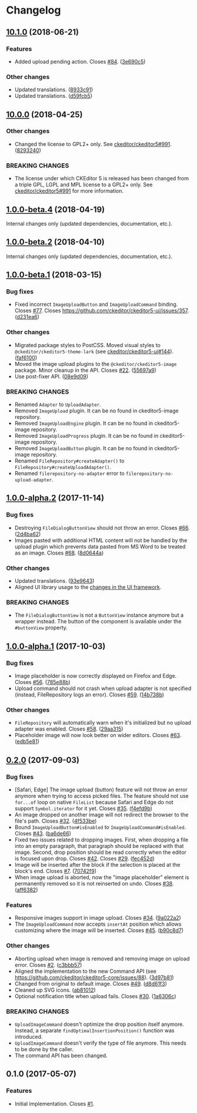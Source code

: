 Changelog
=========

## [10.1.0](https://github.com/ckeditor/ckeditor5-upload/compare/v10.0.0...v10.1.0) (2018-06-21)

### Features

* Added upload pending action. Closes [#84](https://github.com/ckeditor/ckeditor5-upload/issues/84). ([3e690c5](https://github.com/ckeditor/ckeditor5-upload/commit/3e690c5))

### Other changes

* Updated translations. ([8933c91](https://github.com/ckeditor/ckeditor5-upload/commit/8933c91))
* Updated translations. ([d59fcb5](https://github.com/ckeditor/ckeditor5-upload/commit/d59fcb5))


## [10.0.0](https://github.com/ckeditor/ckeditor5-upload/compare/v1.0.0-beta.4...v10.0.0) (2018-04-25)

### Other changes

* Changed the license to GPL2+ only. See [ckeditor/ckeditor5#991](https://github.com/ckeditor/ckeditor5/issues/991). ([8293240](https://github.com/ckeditor/ckeditor5-upload/commit/8293240))

### BREAKING CHANGES

* The license under which CKEditor 5 is released has been changed from a triple GPL, LGPL and MPL license to a GPL2+ only. See [ckeditor/ckeditor5#991](https://github.com/ckeditor/ckeditor5/issues/991) for more information.


## [1.0.0-beta.4](https://github.com/ckeditor/ckeditor5-upload/compare/v1.0.0-beta.2...v1.0.0-beta.4) (2018-04-19)

Internal changes only (updated dependencies, documentation, etc.).


## [1.0.0-beta.2](https://github.com/ckeditor/ckeditor5-upload/compare/v1.0.0-beta.1...v1.0.0-beta.2) (2018-04-10)

Internal changes only (updated dependencies, documentation, etc.).


## [1.0.0-beta.1](https://github.com/ckeditor/ckeditor5-upload/compare/v1.0.0-alpha.2...v1.0.0-beta.1) (2018-03-15)

### Bug fixes

* Fixed incorrect `ImageUploadButton` and `ImageUploadCommand` binding. Closes [#77](https://github.com/ckeditor/ckeditor5-upload/issues/77). Closes https://github.com/ckeditor/ckeditor5-ui/issues/357. ([d231ea6](https://github.com/ckeditor/ckeditor5-upload/commit/d231ea6))

### Other changes

* Migrated package styles to PostCSS. Moved visual styles to `@ckeditor/ckeditor5-theme-lark` (see [ckeditor/ckeditor5-ui#144](https://github.com/ckeditor/ckeditor5-ui/issues/144)). ([faf6100](https://github.com/ckeditor/ckeditor5-upload/commit/faf6100))
* Moved the image upload plugins to the `@ckeditor/ckeditor5-image` package. Minor cleanup in the API. Closes [#22](https://github.com/ckeditor/ckeditor5-upload/issues/22). ([55697a9](https://github.com/ckeditor/ckeditor5-upload/commit/55697a9))
* Use post-fixer API. ([08e9d09](https://github.com/ckeditor/ckeditor5-upload/commit/08e9d09))

### BREAKING CHANGES

* Renamed `Adapter` to `UploadAdapter`.
* Removed `ImageUpload` plugin. It can be no found in ckeditor5-image repository.
* Removed `ImageUploadEngine` plugin. It can be no found in ckeditor5-image repository.
* Removed `ImageUploadProgress` plugin. It can be no found in ckeditor5-image repository.
* Removed `ImageUploadButton` plugin. It can be no found in ckeditor5-image repository.
* Renamed `FileRepository#createAdapter()` to `FileRepository#createUploadAdapter()`.
* Renamed `filerepository-no-adapter` error to `filerepository-no-upload-adapter`.


## [1.0.0-alpha.2](https://github.com/ckeditor/ckeditor5-upload/compare/v1.0.0-alpha.1...v1.0.0-alpha.2) (2017-11-14)

### Bug fixes

* Destroying `FileDialogButtonView` should not throw an error. Closes [#66](https://github.com/ckeditor/ckeditor5-upload/issues/66). ([2d4ba62](https://github.com/ckeditor/ckeditor5-upload/commit/2d4ba62))
* Images pasted with additional HTML content will not be handled by the upload plugin which prevents data pasted from MS Word to be treated as an image. Closes [#68](https://github.com/ckeditor/ckeditor5-upload/issues/68). ([8d0644a](https://github.com/ckeditor/ckeditor5-upload/commit/8d0644a))

### Other changes

* Updated translations. ([93e9643](https://github.com/ckeditor/ckeditor5-upload/commit/93e9643))
* Aligned UI library usage to the [changes in the UI framework](https://github.com/ckeditor/ckeditor5-ui/pull/332).

### BREAKING CHANGES

* The `FileDialogButtonView` is not a `ButtonView` instance anymore but a wrapper instead. The button of the component is available under the `#buttonView` property.


## [1.0.0-alpha.1](https://github.com/ckeditor/ckeditor5-upload/compare/v0.2.0...v1.0.0-alpha.1) (2017-10-03)

### Bug fixes

* Image placeholder is now correctly displayed on Firefox and Edge. Closes [#56](https://github.com/ckeditor/ckeditor5-upload/issues/56). ([785e88b](https://github.com/ckeditor/ckeditor5-upload/commit/785e88b))
* Upload command should not crash when upload adapter is not specified (instead, FileRepository logs an error). Closes [#59](https://github.com/ckeditor/ckeditor5-upload/issues/59). ([14b738b](https://github.com/ckeditor/ckeditor5-upload/commit/14b738b))

### Other changes

* `FileRepository` will automatically warn when it's initialized but no upload adapter was enabled. Closes [#58](https://github.com/ckeditor/ckeditor5-upload/issues/58). ([29aa315](https://github.com/ckeditor/ckeditor5-upload/commit/29aa315))
* Placeholder image will now look better on wider editors. Closes [#63](https://github.com/ckeditor/ckeditor5-upload/issues/63). ([edb5e81](https://github.com/ckeditor/ckeditor5-upload/commit/edb5e81))


## [0.2.0](https://github.com/ckeditor/ckeditor5-upload/compare/v0.1.0...v0.2.0) (2017-09-03)

### Bug fixes

* [Safari, Edge] The image upload (button) feature will not throw an error anymore when trying to access picked files. The feature should not use `for...of` loop on native `FileList` because Safari and Edge do not support `Symbol.iterator` for it yet. Closes [#35](https://github.com/ckeditor/ckeditor5-upload/issues/35). ([f4efd9b](https://github.com/ckeditor/ckeditor5-upload/commit/f4efd9b))
* An image dropped on another image will not redirect the browser to the file's path. Closes [#32](https://github.com/ckeditor/ckeditor5-upload/issues/32). ([4f533be](https://github.com/ckeditor/ckeditor5-upload/commit/4f533be))
* Bound `ImageUploadButton#isEnabled` to `ImageUploadCommand#isEnabled`. Closes [#43](https://github.com/ckeditor/ckeditor5-upload/issues/43). ([ba6de66](https://github.com/ckeditor/ckeditor5-upload/commit/ba6de66))
* Fixed two issues related to dropping images. First, when dropping a file into an empty paragraph, that paragraph should be replaced with that image. Second, drop position should be read correctly when the editor is focused upon drop. Closes [#42](https://github.com/ckeditor/ckeditor5-upload/issues/42). Closes [#29](https://github.com/ckeditor/ckeditor5-upload/issues/29). ([fec452d](https://github.com/ckeditor/ckeditor5-upload/commit/fec452d))
* Image will be inserted after the block if the selection is placed at the block's end. Closes [#7](https://github.com/ckeditor/ckeditor5-upload/issues/7). ([70742f9](https://github.com/ckeditor/ckeditor5-upload/commit/70742f9))
* When image upload is aborted, now the "image placeholder" element is permanently removed so it is not reinserted on undo. Closes [#38](https://github.com/ckeditor/ckeditor5-upload/issues/38). ([aff6382](https://github.com/ckeditor/ckeditor5-upload/commit/aff6382))

### Features

* Responsive images support in image upload. Closes [#34](https://github.com/ckeditor/ckeditor5-upload/issues/34). ([9a022a2](https://github.com/ckeditor/ckeditor5-upload/commit/9a022a2))
* The `ImageUploadCommand` now accepts `insertAt` position which allows customizing where the image will be inserted. Closes [#45](https://github.com/ckeditor/ckeditor5-upload/issues/45). ([b90c8d7](https://github.com/ckeditor/ckeditor5-upload/commit/b90c8d7))

### Other changes

* Aborting upload when image is removed and removing image on upload error. Closes [#2](https://github.com/ckeditor/ckeditor5-upload/issues/2). ([c3bbb57](https://github.com/ckeditor/ckeditor5-upload/commit/c3bbb57))
* Aligned the implementation to the new Command API (see https://github.com/ckeditor/ckeditor5-core/issues/88). ([3d97b81](https://github.com/ckeditor/ckeditor5-upload/commit/3d97b81))
* Changed from original to default image. Closes [#49](https://github.com/ckeditor/ckeditor5-upload/issues/49). ([d8d61f3](https://github.com/ckeditor/ckeditor5-upload/commit/d8d61f3))
* Cleaned up SVG icons. ([ab81012](https://github.com/ckeditor/ckeditor5-upload/commit/ab81012))
* Optional notification title when upload fails. Closes [#30](https://github.com/ckeditor/ckeditor5-upload/issues/30). ([1a6306c](https://github.com/ckeditor/ckeditor5-upload/commit/1a6306c))

### BREAKING CHANGES

* `UploadImageCommand` doesn't optimize the drop position itself anymore. Instead, a separate `findOptimalInsertionPosition()` function was introduced.
* `UploadImageCommand` doesn't verify the type of file anymore. This needs to be done by the caller.
* The command API has been changed.


## 0.1.0 (2017-05-07)

### Features

* Initial implementation. Closes [#1](https://github.com/ckeditor/ckeditor5-upload/issues/1).
